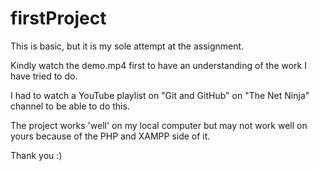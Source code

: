 # firstProject

This is basic, but it is my sole attempt at the assignment.

Kindly watch the demo.mp4 first to have an understanding of the work I have tried to do.

I had to watch a YouTube playlist on "Git and GitHub" on "The Net Ninja" channel to be able to do this.

The project works 'well' on my local computer but may not work well on yours because of the PHP and XAMPP side of it.

Thank you :)
